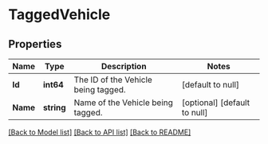 # TaggedVehicle

## Properties
Name | Type | Description | Notes
------------ | ------------- | ------------- | -------------
**Id** | **int64** | The ID of the Vehicle being tagged. | [default to null]
**Name** | **string** | Name of the Vehicle being tagged. | [optional] [default to null]

[[Back to Model list]](../README.md#documentation-for-models) [[Back to API list]](../README.md#documentation-for-api-endpoints) [[Back to README]](../README.md)


